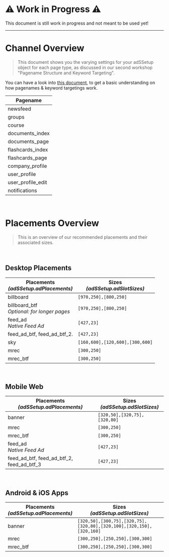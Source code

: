 
# :warning: Work in Progress :warning:
This document is still work in progress and not meant to be used yet! 


--------


# Channel Overview

> This document shows you the varying settings for your adSSetup object for each page type, as discussed in our second workshop "Pagename Structure and Keyword Targeting".


You can have a look into [this document](https://github.com/spring-media/adsolutions-implementationReference/blob/master/general/pagename-structure.md), to get a basic understanding on how pagenames & keyword targetings work.


| Pagename          |
|-------------------|
| newsfeed          |
| groups            |
| course            |
| documents_index   |
| documents_page    |
| flashcards_index  |
| flashcards_page   |
| company_profile   |
| user_profile      |
| user_profile_edit |
| notifications     |

<br>

# Placements Overview

> This is an overview of our recommended placements and their associated sizes.

<br>

## Desktop Placements

| Placements<br>_(adSSetup.adPlacements)_ | Sizes<br>_(adSSetup.adSlotSizes)_ |
|---------------|-----------------------|
| billboard     | `[970,250],[800,250]` |
| billboard_btf<br>_Optional: for longer pages_ | `[970,250],[800,250]` |
| feed_ad <br>_Native Feed Ad_  | `[427,23]` |
| feed_ad_btf, feed_ad_btf_2.   | `[427,23]` |
| sky           | `[160,600],[120,600],[300,600]` |
| mrec          | `[300,250]`           |
| mrec_btf      | `[300,250]`           |


<br>

## Mobile Web 

| Placements<br>_(adSSetup.adPlacements)_ | Sizes<br>_(adSSetup.adSlotSizes)_ |
|---------------|------------------------------|
| banner        | `[320,50],[320,75],[320,80]` |
| mrec          | `[300,250]`                  |
| mrec_btf      | `[300,250]`                  |
| feed_ad <br>_Native Feed Ad_  | `[427,23]`   |
| feed_ad_btf, feed_ad_btf_2, feed_ad_btf_3  | `[427,23]` |


<br>

## Android & iOS Apps

| Placements<br>_(adSSetup.adPlacements)_ | Sizes<br>_(adSSetup.adSlotSizes)_ |
|------------|-------|
| banner     | `[320,50],[300,75],[320,75],[320,80],[320,100],[320,150],[320,160]` |
| mrec       | `[300,250],[250,250],[300,300]` |
| mrec_btf   | `[300,250],[250,250],[300,300]` |



